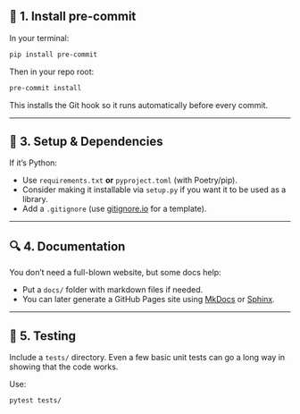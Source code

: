 ## 🔧 1. **Install pre-commit**

In your terminal:

```bash
pip install pre-commit
```

Then in your repo root:

```bash
pre-commit install
```

This installs the Git hook so it runs automatically before every commit.

---

## 🧰 3. **Setup & Dependencies**

If it’s Python:

- Use `requirements.txt` **or** `pyproject.toml` (with Poetry/pip).
- Consider making it installable via `setup.py` if you want it to be used as a library.
- Add a `.gitignore` (use [gitignore.io](https://www.toptal.com/developers/gitignore) for a template).

---

## 🔍 4. **Documentation**

You don’t need a full-blown website, but some docs help:

- Put a `docs/` folder with markdown files if needed.
- You can later generate a GitHub Pages site using [MkDocs](https://www.mkdocs.org/) or [Sphinx](https://www.sphinx-doc.org/).

---

## 🧪 5. **Testing**

Include a `tests/` directory. Even a few basic unit tests can go a long way in showing that the code works.

Use:

```bash
pytest tests/
```

